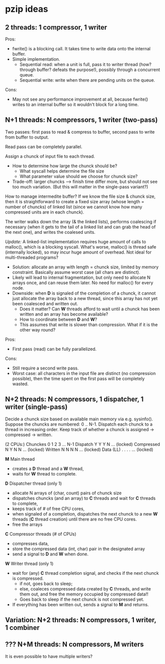 # pzip ideas

## 2 threads: 1 compressor, 1 writer

Pros:
- fwrite() is a blocking call. It takes time to write data onto the internal buffer.
- Simple implementation.
    - Sequential read: when a unit is full, pass it to writer thread (how? through buffer? defeats the purpose!), possibly through a concurrent queue.
    - Sequential write: write when there are pending units on the queue.

Cons:
- May not see any performance improvement at all, because fwrite() writes to an internal buffer so it wouldn't block for a long time.


## N+1 threads: N compressors, 1 writer (two-pass)

Two passes: first pass to read & compress to buffer, second pass to write from buffer to output.

Read pass can be completely parallel.

Assign a chunck of input file to each thread.

- How to determine how large the chunck should be?
    - What syscall helps determine the file size
    - What parameter value should we choose for chunck size?
- Trade-off: larger chuncks --> finish time differ more, but should not see too much variation. (But this will matter in the single-pass variant?)

How to manage intermedite buffer? If we know the file size & chunck size, then it is straightforward to create a fixed size array (whose length = number of chuncks) of linked list (since we cannot know how many compressed units are in each chunck).

The writer walks down the array (& the linked lists), performs coalescing if necessary (when it gets to the tail of a linked list and can grab the head of the next one), and writes the coalesed units.

*Update:* A linked-list implementation requires huge amount of calls to malloc(), which is a blocking syscall. What's worse, malloc() is thread safe (internally locked), so may incur huge amount of overhead. Not ideal for multi-threaded programs?
- Solution: allocate an array with length = chunck size, limited by memory constraint. Basically assume worst case (all chars are distinct).
- Likely will lead to internal fragmentation, but only need to allocate N arrays once, and can reuse them later. No need for malloc() for every node.
- Downside: when **D** is signaled of the completion of a chunck, it cannot just allocate the array back to a new thread, since this array has not yet been coalesced and written out.
    - Does it matter? Can **W** threads afford to wait until a chunck has been written and an array has become available?
    - How to coordinate between **D** and **W**?
    - This assumes that write is slower than compression. What if it is the other way round?

Pros:
- First pass (read) can be fully parallelized.

Cons:
- Still require a second write pass.
- Worst case: all characters in the input file are distinct (no compression possible), then the time spent on the first pass will be completely wasted.

## N+2 threads: N compressors, 1 dispatcher, 1 writer (single-pass)
Decide a chunck size based on available main memory via e.g. sysinfo(). Suppose the chuncks are numbered: 0 .. N-1.
Dispatch each chunck to a thread in increasing order.
Keep track of whether a chunck is assigned -> compressed -> written.


(2 CPUs:)
Chunckes   0 1 2 3 ... N-1
Dispatch   Y Y Y N ... (locked)
Compressed N Y N N ... (locked)
Written    N N N N ... (locked)
Data (LL)  . . . . ... (locked)

**M** Main thread
- creates a **D** thread and a **W** thread,
- waits for **W** thread to complete.

**D** Dispatcher thread (only 1)
- allocate N arrays of (char, count) pairs of chunck size
- dispatches chuncks (and an array) to **C** threads and wait for **C** threads to complete,
- keeps track of # of free CPU cores,
- when signaled of a completion, dispatches the next chunck to a new **W** threads (**C** thread creation) until there are no free CPU cores.
- free the arrays

**C** Compressor threads (# of CPUs)
- compresses data,
- store the compressed data (int, char) pair in the designated array
- send a signal to **D** and **W** when done.

**W** Writer thread (only 1)
- wait for (any) **C** thread completion signal, and checks if the next chunck is compressed.
    - if not, goes back to sleep;
    - else, coaleces compressed data created by **C** threads, and write them out, and free the memory occupied by compressed data!!
    - Goes back to sleep if the next chunck is not compressed yet.
- If everything has been written out, sends a signal to **M** and returns.


## Variation: N+2 threads: N compressors, 1 writer, 1 combiner


## ??? N+M threads: N compressors, M writers
It is even possible to have multiple writers?